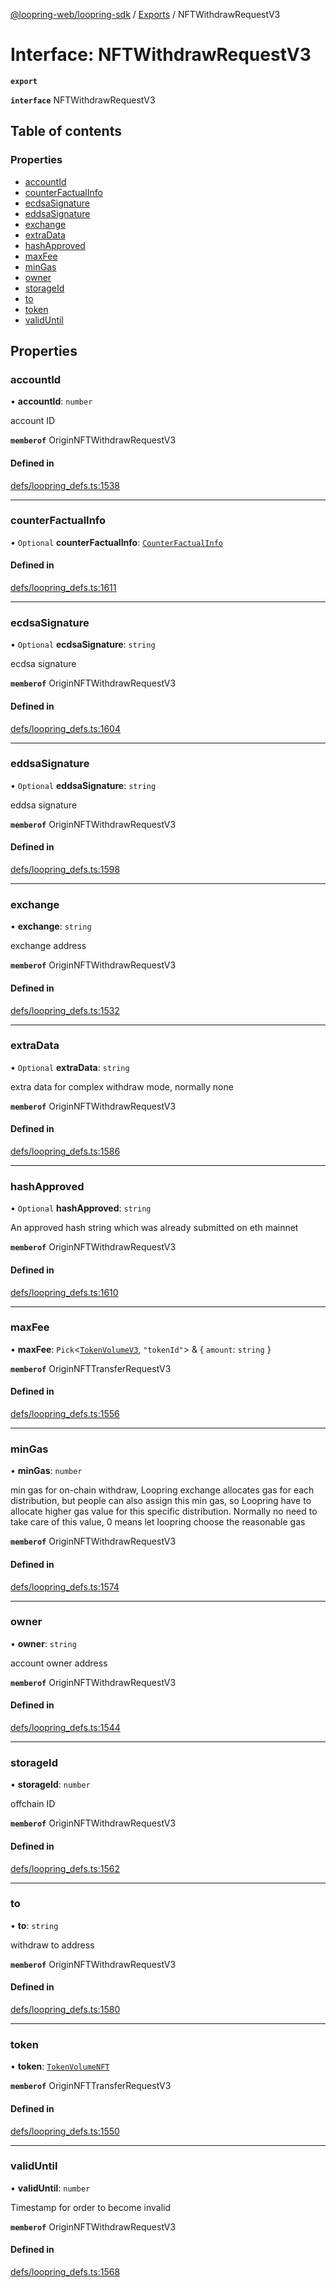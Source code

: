 [@loopring-web/loopring-sdk](../README.md) / [Exports](../modules.md) / NFTWithdrawRequestV3

# Interface: NFTWithdrawRequestV3

**`export`**

**`interface`** NFTWithdrawRequestV3

## Table of contents

### Properties

- [accountId](NFTWithdrawRequestV3.md#accountid)
- [counterFactualInfo](NFTWithdrawRequestV3.md#counterfactualinfo)
- [ecdsaSignature](NFTWithdrawRequestV3.md#ecdsasignature)
- [eddsaSignature](NFTWithdrawRequestV3.md#eddsasignature)
- [exchange](NFTWithdrawRequestV3.md#exchange)
- [extraData](NFTWithdrawRequestV3.md#extradata)
- [hashApproved](NFTWithdrawRequestV3.md#hashapproved)
- [maxFee](NFTWithdrawRequestV3.md#maxfee)
- [minGas](NFTWithdrawRequestV3.md#mingas)
- [owner](NFTWithdrawRequestV3.md#owner)
- [storageId](NFTWithdrawRequestV3.md#storageid)
- [to](NFTWithdrawRequestV3.md#to)
- [token](NFTWithdrawRequestV3.md#token)
- [validUntil](NFTWithdrawRequestV3.md#validuntil)

## Properties

### accountId

• **accountId**: `number`

account ID

**`memberof`** OriginNFTWithdrawRequestV3

#### Defined in

[defs/loopring_defs.ts:1538](https://github.com/Loopring/loopring_sdk/blob/5861d10/src/defs/loopring_defs.ts#L1538)

___

### counterFactualInfo

• `Optional` **counterFactualInfo**: [`CounterFactualInfo`](CounterFactualInfo.md)

#### Defined in

[defs/loopring_defs.ts:1611](https://github.com/Loopring/loopring_sdk/blob/5861d10/src/defs/loopring_defs.ts#L1611)

___

### ecdsaSignature

• `Optional` **ecdsaSignature**: `string`

ecdsa signature

**`memberof`** OriginNFTWithdrawRequestV3

#### Defined in

[defs/loopring_defs.ts:1604](https://github.com/Loopring/loopring_sdk/blob/5861d10/src/defs/loopring_defs.ts#L1604)

___

### eddsaSignature

• `Optional` **eddsaSignature**: `string`

eddsa signature

**`memberof`** OriginNFTWithdrawRequestV3

#### Defined in

[defs/loopring_defs.ts:1598](https://github.com/Loopring/loopring_sdk/blob/5861d10/src/defs/loopring_defs.ts#L1598)

___

### exchange

• **exchange**: `string`

exchange address

**`memberof`** OriginNFTWithdrawRequestV3

#### Defined in

[defs/loopring_defs.ts:1532](https://github.com/Loopring/loopring_sdk/blob/5861d10/src/defs/loopring_defs.ts#L1532)

___

### extraData

• `Optional` **extraData**: `string`

extra data for complex withdraw mode, normally none

**`memberof`** OriginNFTWithdrawRequestV3

#### Defined in

[defs/loopring_defs.ts:1586](https://github.com/Loopring/loopring_sdk/blob/5861d10/src/defs/loopring_defs.ts#L1586)

___

### hashApproved

• `Optional` **hashApproved**: `string`

An approved hash string which was already submitted on eth mainnet

**`memberof`** OriginNFTWithdrawRequestV3

#### Defined in

[defs/loopring_defs.ts:1610](https://github.com/Loopring/loopring_sdk/blob/5861d10/src/defs/loopring_defs.ts#L1610)

___

### maxFee

• **maxFee**: `Pick`<[`TokenVolumeV3`](TokenVolumeV3.md), ``"tokenId"``\> & { `amount`: `string`  }

**`memberof`** OriginNFTTransferRequestV3

#### Defined in

[defs/loopring_defs.ts:1556](https://github.com/Loopring/loopring_sdk/blob/5861d10/src/defs/loopring_defs.ts#L1556)

___

### minGas

• **minGas**: `number`

min gas for on-chain withdraw, Loopring exchange allocates gas for each distribution, but people can also assign this min gas, so Loopring have to allocate higher gas value for this specific distribution. Normally no need to take care of this value, 0 means let loopring choose the reasonable gas

**`memberof`** OriginNFTWithdrawRequestV3

#### Defined in

[defs/loopring_defs.ts:1574](https://github.com/Loopring/loopring_sdk/blob/5861d10/src/defs/loopring_defs.ts#L1574)

___

### owner

• **owner**: `string`

account owner address

**`memberof`** OriginNFTWithdrawRequestV3

#### Defined in

[defs/loopring_defs.ts:1544](https://github.com/Loopring/loopring_sdk/blob/5861d10/src/defs/loopring_defs.ts#L1544)

___

### storageId

• **storageId**: `number`

offchain ID

**`memberof`** OriginNFTWithdrawRequestV3

#### Defined in

[defs/loopring_defs.ts:1562](https://github.com/Loopring/loopring_sdk/blob/5861d10/src/defs/loopring_defs.ts#L1562)

___

### to

• **to**: `string`

withdraw to address

**`memberof`** OriginNFTWithdrawRequestV3

#### Defined in

[defs/loopring_defs.ts:1580](https://github.com/Loopring/loopring_sdk/blob/5861d10/src/defs/loopring_defs.ts#L1580)

___

### token

• **token**: [`TokenVolumeNFT`](TokenVolumeNFT.md)

**`memberof`** OriginNFTTransferRequestV3

#### Defined in

[defs/loopring_defs.ts:1550](https://github.com/Loopring/loopring_sdk/blob/5861d10/src/defs/loopring_defs.ts#L1550)

___

### validUntil

• **validUntil**: `number`

Timestamp for order to become invalid

**`memberof`** OriginNFTWithdrawRequestV3

#### Defined in

[defs/loopring_defs.ts:1568](https://github.com/Loopring/loopring_sdk/blob/5861d10/src/defs/loopring_defs.ts#L1568)
